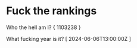 # Fuck the rankings

Who the hell am I?
{ 1103238 }

What fucking year is it?
[ 2024-06-06T13:00:00Z ]
